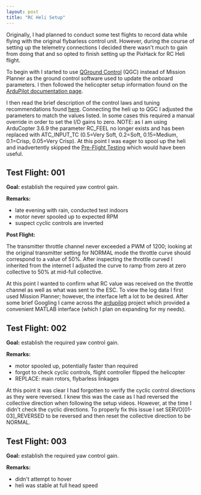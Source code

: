 ```yaml
---
layout: post
title: "RC Heli Setup"
---
```

Originally, I had planned to conduct some test flights to record data while flying with the original flybarless control unit. However, during the course of setting up the telemetry connections I decided there wasn't much to gain from doing that and so opted to finish setting up the PixHack for RC Heli flight.

To begin with I started to use [QGround Control](http://qgroundcontrol.com/) (QGC) instead of Mission Planner as the ground control software used to update the onboard parameters. I then followed the helicopter setup information found on the [ArduPilot documentation page](http://ardupilot.org/copter/docs/traditional-helicopter-configuration.html).

I then read the brief description of the control laws and tuning recommendations found [here](http://ardupilot.org/copter/docs/traditional-helicopter-tuning.html). Connecting the heli up to QGC I adjusted the parameters to match the values listed. In some cases this required a manual override in order to set the I/D gains to zero. NOTE: as I am using ArduCopter 3.6.9 the parameter RC_FEEL no longer exists and has been replaced with ATC_INPUT_TC (0.5=Very Soft, 0.2=Soft, 0.15=Medium, 0.1=Crisp, 0.05=Very Crisp). At this point I was eager to spool up the heli and inadvertently skipped the [Pre-Flight Testing](http://ardupilot.org/copter/docs/trad-heli-preflight-testing.html) which would have been useful.

## Test Flight: 001
**Goal:** 
establish the required yaw control gain.

**Remarks:**
* late evening with rain, conducted test indoors
* motor never spooled up to expected RPM
* suspect cyclic controls are inverted

**Post Flight:**

The transmitter throttle channel never exceeded a PWM of 1200; looking at the original transmitter setting for NORMAL mode the throttle curve should correspond to a value of 50%. After inspecting the throttle curved I inherited from the internet I adjusted the curve to ramp from zero at zero collective to 50% at mid-full collective. 

At this point I wanted to confirm what RC value was received on the throttle channel as well as what was sent to the ESC. To view the log data I first used Mission Planner; however, the interface left a lot to be desired. After some brief Googling I came across the [ardupilog](https://github.com/Georacer/ardupilog) project which provided a convenient MATLAB interface (which I plan on expanding for my needs).

## Test Flight: 002
**Goal:** 
establish the required yaw control gain.

**Remarks:**
* motor spooled up, potentially faster than required
* forgot to check cyclic controls, flight controller flipped the helicopter
* REPLACE: main rotors, flybarless linkages

At this point it was clear I had forgotten to verify the cyclic control directions as they were reversed. I knew this was the case as I had reversed the collective direction when following the setup videos. However, at the time I didn't check the cyclic directions. To properly fix this issue I set SERVO[01-03]\_REVERSED to be reversed and then reset the collective direction to be NORMAL.

## Test Flight: 003
**Goal:** 
establish the required yaw control gain.

**Remarks:**
* didn't attempt to hover
* heli was stable at full head speed